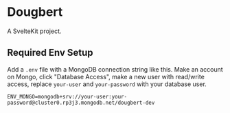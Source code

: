 # Dougbert
A SvelteKit project.

## Required Env Setup
Add a `.env` file with a MongoDB connection string like this. Make an account on Mongo, click "Database Access", make a new user with read/write access, replace `your-user` and `your-password` with your database user.

```
ENV_MONGO=mongodb+srv://your-user:your-password@cluster0.rp3j3.mongodb.net/dougbert-dev

```
